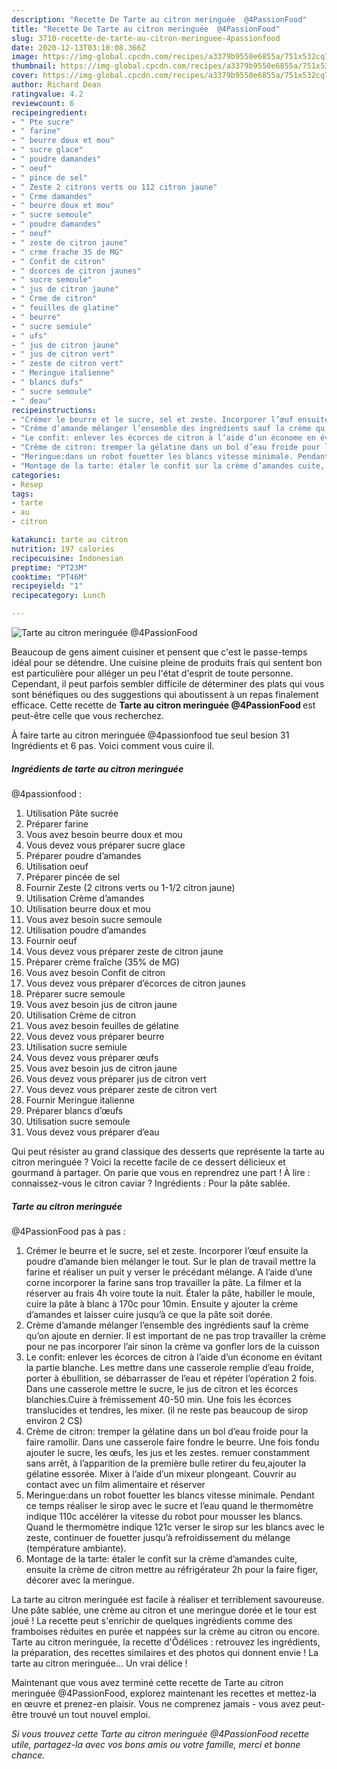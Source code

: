 ```yaml
---
description: "Recette De Tarte au citron meringuée  @4PassionFood"
title: "Recette De Tarte au citron meringuée  @4PassionFood"
slug: 3710-recette-de-tarte-au-citron-meringuee-4passionfood
date: 2020-12-13T03:10:08.366Z
image: https://img-global.cpcdn.com/recipes/a3379b9550e6855a/751x532cq70/tarte-au-citron-meringuee-4passionfood-photo-principale-de-la-recette.jpg
thumbnail: https://img-global.cpcdn.com/recipes/a3379b9550e6855a/751x532cq70/tarte-au-citron-meringuee-4passionfood-photo-principale-de-la-recette.jpg
cover: https://img-global.cpcdn.com/recipes/a3379b9550e6855a/751x532cq70/tarte-au-citron-meringuee-4passionfood-photo-principale-de-la-recette.jpg
author: Richard Dean
ratingvalue: 4.2
reviewcount: 6
recipeingredient:
- " Pte sucre"
- " farine"
- " beurre doux et mou"
- " sucre glace"
- " poudre damandes"
- " oeuf"
- " pince de sel"
- " Zeste 2 citrons verts ou 112 citron jaune"
- " Crme damandes"
- " beurre doux et mou"
- " sucre semoule"
- " poudre damandes"
- " oeuf"
- " zeste de citron jaune"
- " crme frache 35 de MG"
- " Confit de citron"
- " dcorces de citron jaunes"
- " sucre semoule"
- " jus de citron jaune"
- " Crme de citron"
- " feuilles de glatine"
- " beurre"
- " sucre semiule"
- " ufs"
- " jus de citron jaune"
- " jus de citron vert"
- " zeste de citron vert"
- " Meringue italienne"
- " blancs dufs"
- " sucre semoule"
- " deau"
recipeinstructions:
- "Crémer le beurre et le sucre, sel et zeste. Incorporer l’œuf ensuite la poudre d’amande bien mélanger le tout. Sur le plan de travail mettre la farine et réaliser un puit y verser le précédant mélange. A l’aide d’une corne incorporer la farine sans trop travailler la pâte. La filmer et la réserver au frais 4h voire toute la nuit. Étaler la pâte, habiller le moule, cuire la pâte à blanc à 170c pour 10min. Ensuite y ajouter la crème d’amandes et laisser cuire jusqu’à ce que la pâte soit dorée."
- "Crème d’amande mélanger l’ensemble des ingrédients sauf la crème qu’on ajoute en dernier. Il est important de ne pas trop travailler la crème pour ne pas incorporer l’air sinon la crème va gonfler lors de la cuisson"
- "Le confit: enlever les écorces de citron à l’aide d’un économe en évitant la partie blanche. Les mettre dans une casserole remplie d’eau froide, porter à ébullition, se débarrasser de l’eau et répéter l’opération 2 fois. Dans une casserole mettre le sucre, le jus de citron et les écorces blanchies.Cuire à frémissement 40-50 min. Une fois les écorces translucides et tendres, les mixer. (il ne reste pas beaucoup de sirop environ 2 CS)"
- "Crème de citron: tremper la gélatine dans un bol d’eau froide pour la faire ramollir. Dans une casserole faire fondre le beurre. Une fois fondu ajouter le sucre, les œufs, les jus et les zestes. remuer constamment sans arrêt, à l’apparition de la première bulle retirer du feu,ajouter la gélatine essorée. Mixer à l’aide d’un mixeur plongeant. Couvrir au contact avec un film alimentaire et réserver"
- "Meringue:dans un robot fouetter les blancs vitesse minimale. Pendant ce temps réaliser le sirop avec le sucre et l’eau quand le thermomètre indique 110c accélérer la vitesse du robot pour mousser les blancs. Quand le thermomètre indique 121c verser le sirop sur les blancs avec le zeste, continuer de fouetter jusqu’à refroidissement du mélange (température ambiante)."
- "Montage de la tarte: étaler le confit sur la crème d’amandes cuite, ensuite la crème de citron mettre au réfrigérateur 2h pour la faire figer, décorer avec la meringue."
categories:
- Resep
tags:
- tarte
- au
- citron

katakunci: tarte au citron 
nutrition: 197 calories
recipecuisine: Indonesian
preptime: "PT23M"
cooktime: "PT46M"
recipeyield: "1"
recipecategory: Lunch

---
```



![Tarte au citron meringuée 
@4PassionFood](https://img-global.cpcdn.com/recipes/a3379b9550e6855a/751x532cq70/tarte-au-citron-meringuee-4passionfood-photo-principale-de-la-recette.jpg)

Beaucoup de gens aiment cuisiner et pensent que c'est le passe-temps idéal pour se détendre. Une cuisine pleine de produits frais qui sentent bon est particulière pour alléger un peu l'état d'esprit de toute personne. Cependant, il peut parfois sembler difficile de déterminer des plats qui vous sont bénéfiques ou des suggestions qui aboutissent à un repas finalement efficace. Cette recette de <strong> Tarte au citron meringuée 
@4PassionFood </strong> est peut-être celle que vous recherchez.

<!--inarticleads1-->

À faire tarte au citron meringuée 
@4passionfood tue seul besion 31 Ingrédients et 6 pas. Voici comment vous cuire il.

##### Ingrédients de tarte au citron meringuée 
@4passionfood :

1. Utilisation  Pâte sucrée
1. Préparer  farine
1. Vous avez besoin  beurre doux et mou
1. Vous devez vous préparer  sucre glace
1. Préparer  poudre d’amandes
1. Utilisation  oeuf
1. Préparer  pincée de sel
1. Fournir  Zeste (2 citrons verts ou 1-1/2 citron jaune)
1. Utilisation  Crème d’amandes
1. Utilisation  beurre doux et mou
1. Vous avez besoin  sucre semoule
1. Utilisation  poudre d’amandes
1. Fournir  oeuf
1. Vous devez vous préparer  zeste de citron jaune
1. Préparer  crème fraîche (35% de MG)
1. Vous avez besoin  Confit de citron
1. Vous devez vous préparer  d’écorces de citron jaunes
1. Préparer  sucre semoule
1. Vous avez besoin  jus de citron jaune
1. Utilisation  Crème de citron
1. Vous avez besoin  feuilles de gélatine
1. Vous devez vous préparer  beurre
1. Utilisation  sucre semiule
1. Vous devez vous préparer  œufs
1. Vous avez besoin  jus de citron jaune
1. Vous devez vous préparer  jus de citron vert
1. Vous devez vous préparer  zeste de citron vert
1. Fournir  Meringue italienne
1. Préparer  blancs d’œufs
1. Utilisation  sucre semoule
1. Vous devez vous préparer  d’eau


Qui peut résister au grand classique des desserts que représente la tarte au citron meringuée ? Voici la recette facile de ce dessert délicieux et gourmand à partager. On parie que vous en reprendrez une part ! À lire : connaissez-vous le citron caviar ? Ingrédients : Pour la pâte sablée. 

<!--inarticleads2-->

##### Tarte au citron meringuée 
@4PassionFood pas à pas :

1. Crémer le beurre et le sucre, sel et zeste. Incorporer l’œuf ensuite la poudre d’amande bien mélanger le tout. Sur le plan de travail mettre la farine et réaliser un puit y verser le précédant mélange. A l’aide d’une corne incorporer la farine sans trop travailler la pâte. La filmer et la réserver au frais 4h voire toute la nuit. Étaler la pâte, habiller le moule, cuire la pâte à blanc à 170c pour 10min. Ensuite y ajouter la crème d’amandes et laisser cuire jusqu’à ce que la pâte soit dorée.
1. Crème d’amande mélanger l’ensemble des ingrédients sauf la crème qu’on ajoute en dernier. Il est important de ne pas trop travailler la crème pour ne pas incorporer l’air sinon la crème va gonfler lors de la cuisson
1. Le confit: enlever les écorces de citron à l’aide d’un économe en évitant la partie blanche. Les mettre dans une casserole remplie d’eau froide, porter à ébullition, se débarrasser de l’eau et répéter l’opération 2 fois. Dans une casserole mettre le sucre, le jus de citron et les écorces blanchies.Cuire à frémissement 40-50 min. Une fois les écorces translucides et tendres, les mixer. (il ne reste pas beaucoup de sirop environ 2 CS)
1. Crème de citron: tremper la gélatine dans un bol d’eau froide pour la faire ramollir. Dans une casserole faire fondre le beurre. Une fois fondu ajouter le sucre, les œufs, les jus et les zestes. remuer constamment sans arrêt, à l’apparition de la première bulle retirer du feu,ajouter la gélatine essorée. Mixer à l’aide d’un mixeur plongeant. Couvrir au contact avec un film alimentaire et réserver
1. Meringue:dans un robot fouetter les blancs vitesse minimale. Pendant ce temps réaliser le sirop avec le sucre et l’eau quand le thermomètre indique 110c accélérer la vitesse du robot pour mousser les blancs. Quand le thermomètre indique 121c verser le sirop sur les blancs avec le zeste, continuer de fouetter jusqu’à refroidissement du mélange (température ambiante).
1. Montage de la tarte: étaler le confit sur la crème d’amandes cuite, ensuite la crème de citron mettre au réfrigérateur 2h pour la faire figer, décorer avec la meringue.


La tarte au citron meringuée est facile à réaliser et terriblement savoureuse. Une pâte sablée, une crème au citron et une meringue dorée et le tour est joué ! La recette peut s&#39;enrichir de quelques ingrédients comme des framboises réduites en purée et nappées sur la crème au citron ou encore. Tarte au citron meringuée, la recette d&#39;Ôdélices : retrouvez les ingrédients, la préparation, des recettes similaires et des photos qui donnent envie ! La tarte au citron meringuée… Un vrai délice ! 

<!--inarticleads1-->

<p>
Maintenant que vous avez terminé cette recette de Tarte au citron meringuée 
@4PassionFood, explorez maintenant les recettes et mettez-la en œuvre et prenez-en plaisir. Vous ne comprenez jamais - vous avez peut-être trouvé un tout nouvel emploi.
</p>

<p>
<i>Si vous trouvez cette Tarte au citron meringuée 
@4PassionFood recette utile, partagez-la avec vos bons amis ou votre famille, merci et bonne chance.</i>
</p>
